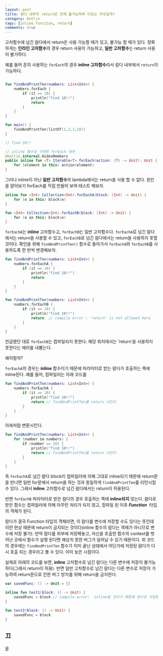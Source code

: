 ```yaml
---
layout: post
title: 람다 내부의 return은 언제 불가능하며 이유는 무엇일까?
category: Kotlin
tags: [inline_function, return]
comments: true
---
```


고차함수에 넘긴 람다에서 return은 사용 가능할 때가 있고, 불가능 할 때가 있다.
정확하게는 **인라인 고차함수**의 경우 return 사용이 가능하고,
**일반 고차함수**는 return 사용이 불가하다.

예를 들어 흔히 사용하는 `forEach`의 경우 **inline 고차함수**라서 람다 내부에서 `return`이 가능하다.

```kotlin

fun findAndPrintTen(numbers: List<Int>) {
    numbers.forEach {
        if (it == 10) {
            println("find 10!!")
            return
        }
    }
}

fun main() {
    findAndPrintTen(listOf(1,2,3,10))
}

// find 10!!
```

```kotlin
// inline 함수로 구현된 forEach 내부 
@kotlin.internal.HidesMembers
public inline fun <T> Iterable<T>.forEach(action: (T) -> Unit): Unit {
    for (element in this) action(element)
}
```

그러나 inline이 아닌 **일반 고차함수**의 lambda에서는 return을 사용 할 수 없다.
원인을 알아보기 forEach를 직접 만들어 보며 테스트 해보자.

```kotlin
inline fun <Int> Collection<Int>.forEachA(block: (Int) -> Unit) {
    for (e in this) block(e)
}

fun <Int> Collection<Int>.forEachB(block: (Int) -> Unit) {
    for (e in this) block(e)
}
```

`forEachA`는 **inline** 고차함수고, `forEachB`는 일반 고차함수다.
`forEachA`로 넘긴 람다에서는 return을 사용할 수 있고, `forEachB`로 넘긴 람다에서는 return을 사용하지 못할 것이다. 확인을 위해 `findAndPrintTen()` 함수로 돌아가서 `forEachA`와 `forEachB`를 사용하도록 한 번씩 변경해보자.

```kotlin
fun findAndPrintTen(numbers: List<Int>) {
    numbers.forEachA {
        if (it == 10) {
            println("find 10!!")
            return
        }
    }
}

fun findAndPrintTen(numbers: List<Int>) {
    numbers.forEachB {
        if (it == 10) {
            println("find 10!!")
            return  // compile error : 'return' is not allowed here
        }
    }
}
```

언급했던 대로 `forEachB`는 컴파일되지 못한다. 해당 위치에서는 ‘return’을 사용하지 못한다는 에러를 내뿜는다.

왜이럴까?

`forEachA`의 경우는 **inline** 함수이기 때문에 파라미터로 받는 람다가 호출하는 쪽에 inline된다.
예를 들어, 컴파일러는 아래 코드를 

```kotlin
fun findAndPrintTen(numbers: List<Int>) {
    numbers.forEachA {
        if (it == 10) {
            println("find 10!!")
            return // findAndPrintTen를 return 시킨다
        } 
    }
}
```

아래처럼 변환시킨다.

```kotlin
fun findAndPrintTen(numbers: List<Int>) {
    for (number in numbers) {
        if (number == 10) {
            println("find 10!!")
            return // findAndPrintTen를 return 시킨다
        }
    }
}
```

즉 `forEachA`로 넘긴 람다 block이 컴파일러에 의해 그대로 inline되기 때문에 return문을 만나면 일반 for문에서 return을 하는 것과 동일하게 `findAndPrintTen`를 리턴시킬 수 있다. 그래서 **inline** 고차함수로 넘긴 람다에서는 return이 허용된다.

반면 `forEachB` 파라미터로 받은 람다의 경우 호출하는 쪽에 **inline되지** 않는다. 람다로 받은 함수는 컴파일러에 의해 아무런 처리가 되지 않고, 컴파일 된 이후 ***Function***  타입의 객체가 된다.

람다가 결국 Function 타입의 객체라면, 이 람다를 변수에 저장할 수도 있다는 뜻인데 이런 현상 때문에 return이 금지되는 것이다(inline 함수의 람다는 객체가 아니므로 변수에 저장 불가). 만약 람다를 외부에 저장해놓고, 자신을 호출한 함수의 context를 벗어난 곳에서 함수가 실행 된다면 예상치 못한 버그가 일어날 수 있기 때문이다. 위 코드의 경우에는 `findAndPrintTen` 함수가 이미 끝난 상태에서 어딘가에 저장된 람다가 다시 호출 되는 경우라고 볼 수 있다. 이미 늦은 시점이다.

실제로 아래의 코드를 보면, **inline** 고차함수로 넘긴 람다는 다른 변수에 저장이 불가능 하다(그래서 return이 허용). 반면 일반 고차함수로 넘긴 람다는 다른 변수로 저장이 가능하여 return문으로 인한 버그 방지를 위해 return을 금지한다.

```kotlin
var savedFunc: () -> Unit = {}

inline fun test1(block: () -> Unit) {
    savedFunc = block // compile error:  inline될 것이기 때문에 변수로 저장할 수 없다.
}

fun test2(block: () -> Unit) {
    savedFunc = block
}
```

## 끄
읕